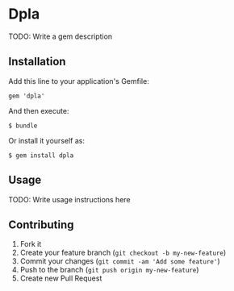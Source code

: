 # Dpla

TODO: Write a gem description

## Installation

Add this line to your application's Gemfile:

    gem 'dpla'

And then execute:

    $ bundle

Or install it yourself as:

    $ gem install dpla

## Usage

TODO: Write usage instructions here

## Contributing

1. Fork it
2. Create your feature branch (`git checkout -b my-new-feature`)
3. Commit your changes (`git commit -am 'Add some feature'`)
4. Push to the branch (`git push origin my-new-feature`)
5. Create new Pull Request
